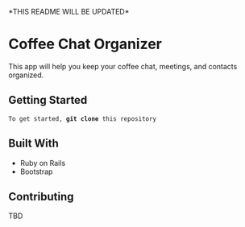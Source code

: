<p>*THIS README WILL BE UPDATED*</p>
<h1>Coffee Chat Organizer</h1>
<p>This app will help you keep your coffee chat, meetings, and contacts organized.</p>

<h2>Getting Started</h2>
<code><p>To get started, <b>git clone</b> this repository</p></code>

<h2>Built With</h2>
<ul>
	<li>Ruby on Rails</li>
	<li>Bootstrap</li>
</ul>


<h2>Contributing</h2>
<p>TBD</p>